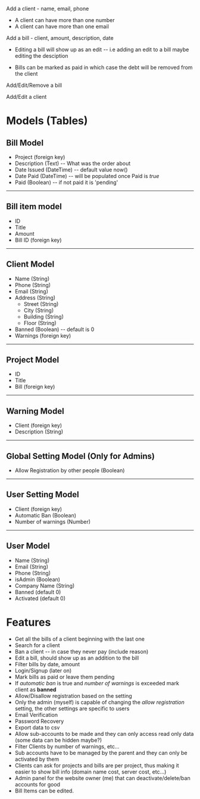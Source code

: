 Add a client - name, email, phone

- A client can have more than one number
- A client can have more than one email

Add a bill - client, amount, description, date

- Editing a bill will show up as an edit -- i.e adding an edit to a bill maybe editing the desciption

- Bills can be marked as paid in which case the debt will be removed from the client

Add/Edit/Remove a bill

Add/Edit a client

# Models (Tables)

## Bill Model

- Project (foreign key)
- Description (Text) -- What was the order about
- Date Issued (DateTime) -- default value now()
- Date Paid (DateTime) -- will be populated once Paid is _true_
- Paid (Boolean) -- if not paid it is 'pending'

---

## Bill item model

- ID
- Title
- Amount 
- Bill ID (foreign key)

---

## Client Model

- Name (String)
- Phone (String)
- Email (String)
- Address (String)
  - Street (String)
  - City (String)
  - Building (String)
  - Floor (String)
- Banned (Boolean) -- default is 0
- Warnings (foreign key)

---

## Project Model

- ID
- Title
- Bill (foreign key)

---

## Warning Model

- Client (foreign key)
- Description (String)

---

## Global Setting Model (Only for **Admins**)

- Allow Registration by other people (Boolean)

---

## User Setting Model

- Client (foreign key)
- Automatic Ban (Boolean)
- Number of warnings (Number)

---

## User Model

- Name (String)
- Email (String)
- Phone (String)
- isAdmin (Boolean)
- Company Name (String)
- Banned (default 0)
- Activated (default 0)

# Features

- Get all the bills of a client beginning with the last one
- Search for a client
- Ban a client -- in case they never pay (include reason)
- Edit a bill, should show up as an addition to the bill
- Filter bills by date, amount
- Login/Signup (later on)
- Mark bills as paid or leave them pending
- If _automatic ban_ is true and _number of warnings_ is exceeded mark client as **banned**
- Allow/Disallow registration based on the setting
- Only the admin (myself) is capable of changing the _allow registration_ setting, the other settings are specific to users
- Email Verification
- Password Recovery
- Export data to csv
- Allow sub-accounts to be made and they can only access read only data (some data can be hidden maybe?)
- Filter Clients by number of warnings, etc...
- Sub accounts have to be managed by the parent and they can only be activated by them
- Clients can ask for projects and bills are per project, thus making it easier to show bill info (domain name cost, server cost, etc...)
- Admin panel for the website owner (me) that can deactivate/delete/ban accounts for good
- Bill Items can be edited.

